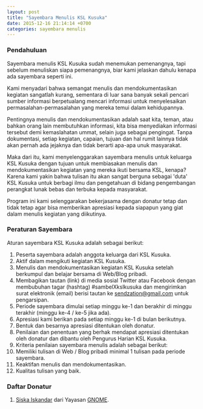 ```yaml
---
layout: post
title: "Sayembara Menulis KSL Kusuka"
date: 2015-12-16 21:14:14 +0700
categories: sayembara menulis
---
```


### Pendahuluan
Sayembara menulis KSL Kusuka sudah menemukan pemenangnya, tapi sebelum menuliskan siapa pemenangnya, biar kami jelaskan dahulu kenapa ada sayembara seperti ini.

Kami menyadari bahwa semangat menulis dan mendokumentasikan kegiatan sangatlah kurang, sementara di luar sana banyak sekali pencari sumber informasi berpetualang mencari informasi untuk menyelesaikan permasalahan-permasalahan yang mereka temui dalam kehidupannya.

Pentingnya menulis dan mendokumentasikan adalah saat kita, teman, atau bahkan orang lain membutuhkan informasi, kita bisa menyediakan informasi tersebut demi kemaslahatan ummat, selain juga sebagai pengingat. Tanpa dokumentasi, setiap kegiatan, capaian, tujuan dan hal rumit lainnya tidak akan pernah ada jejaknya dan tidak berarti apa-apa unuk masyarakat.

Maka dari itu, kami menyelenggarakan sayembara menulis untuk keluarga KSL Kusuka dengan tujuan untuk membiasakan menulis dan mendokumentasikan kegiatan yang mereka ikuti bersama KSL, kenapa? Karena kami yakin bahwa tulisan itu akan sangat berguna sebagai 'duta' KSL Kusuka untuk berbagi ilmu dan pengetahuan di bidang pengembangan perangkat lunak bebas dan terbuka kepada masyarakat.

Program ini kami selenggarakan bekerjasama dengan donatur tetap dan tidak tetap agar bisa memberikan apresiasi kepada siapapun yang giat dalam menulis kegiatan yang diikutinya.

### Peraturan Sayembara
Aturan sayembara KSL Kusuka adalah sebagai berikut:
1. Peserta sayembara adalah anggota keluarga dari KSL Kusuka.
2. Aktif dalam mengikuti kegiatan KSL Kusuka.
3. Menulis dan mendokumentasikan kegiatan KSL Kusuka setelah berkumpul dan belajar bersama di Web/Blog pribadi.
4. Membagikan tautan (link) di media sosial Twitter atau Facebook dengan membubuhan tagar (hashtag) #sambelXkslkusuka dan mengirimkan surat elektronik (email) berisi tautan ke [sendzation@gmail.com](mailto:sendzation@gmail.com) untuk pengarsipan.
4. Periode sayembara dimulai setiap minggu ke-1 dan berakhir di minggu terakhir (minggu ke-4 / ke-5 jika ada).
5. Apresiasi kami berikan pada setiap minggu ke-1 di bulan berikutnya.
6. Bentuk dan besarnya apresiasi ditentukan oleh donatur.
7. Penilaian dan penentuan yang berhak mendapat apresiasi ditentukan oleh donatur dan dibantu oleh Pengurus Harian KSL Kusuka.
8. Kriteria penilaian sayembara menulis adalah sebagai berikut:
  1. Memiliki tulisan di Web / Blog pribadi minimal 1 tulisan pada periode sayembara.
  2. Keaktifan menulis dan mendokumentasikan.
  3. Kualitas tulisan yang baik.

### Daftar Donatur
1. [Siska Iskandar](https://twitter.com/s3ketika) dari Yayasan [GNOME](http://gnome.org/).

